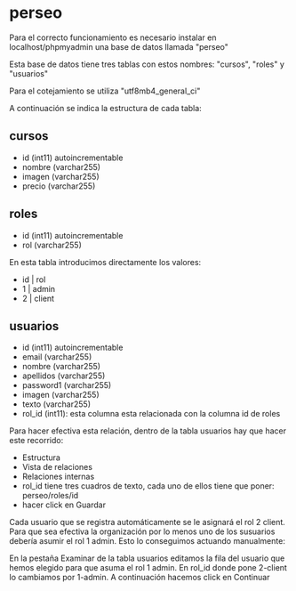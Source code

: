 # perseo

Para el correcto funcionamiento es necesario instalar en localhost/phpmyadmin una base de datos llamada "perseo"

Esta base de datos tiene tres tablas con estos nombres: "cursos", "roles" y "usuarios"

Para el cotejamiento se utiliza "utf8mb4_general_ci"

A continuación se indica la estructura de cada tabla:

## cursos
  - id (int11) autoincrementable
  - nombre (varchar255)
  - imagen (varchar255)
  - precio (varchar255)

## roles
  - id (int11) autoincrementable
  - rol (varchar255)

En esta tabla introducimos directamente los valores:
  - id | rol
  -  1 | admin
  -  2 | client

## usuarios
  - id (int11) autoincrementable
  - email (varchar255)
  - nombre (varchar255)
  - apellidos (varchar255)
  - password1 (varchar255)
  - imagen (varchar255)
  - texto (varchar255)
  - rol_id (int11): esta columna esta relacionada con la columna id de roles

Para hacer efectiva esta relación, dentro de la tabla usuarios hay que hacer este recorrido:
  - Estructura
  - Vista de relaciones
  - Relaciones internas
  - rol_id tiene tres cuadros de texto, cada uno de ellos tiene que poner: perseo/roles/id
  - hacer click en Guardar

Cada usuario que se registra automáticamente se le asignará el rol 2 client. Para que sea efectiva la organización por lo menos uno de los susuarios debería asumir el rol 1 admin. Esto lo conseguimos actuando manualmente:

En la pestaña Examinar de la tabla usuarios editamos la fila del usuario que hemos elegido para que asuma el rol 1 admin. En rol_id donde pone 2-client lo cambiamos por 1-admin. A continuación hacemos click en Continuar
